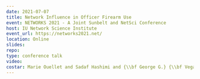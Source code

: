 ```yaml
---
date: 2021-07-07
title: Network Influence in Officer Firearm Use
event: NETWORKS 2021 - A Joint Sunbelt and NetSci Conference
host: IU Network Science Institute
event_url: https://networks2021.net/
location: Online
slides: 
repo:
type: conference talk
video:
costar: Marie Ouellet and Sadaf Hashimi and {\\bf George G.} {\\bf Vega Yon}
---
```


